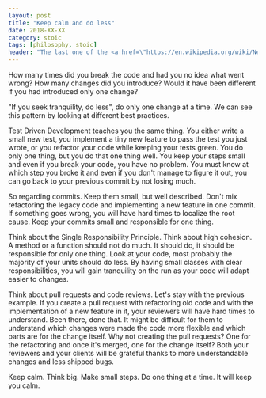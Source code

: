 ```yaml
---
layout: post
title: "Keep calm and do less"
date: 2018-XX-XX
category: stoic
tags: [philosophy, stoic]
header: "The last one of the <a href=\"https://en.wikipedia.org/wiki/Nerva%E2%80%93Antonine_dynasty#Five_Good_Emperors\">Five good emperors,</a>, Marcus Aurelies had a note in his <a href=\"https://amzn.to/2K2gt2L\">Meditations</a>: \"If you seek tranquillity, do less.\" This is one of his thoughts that is the most applicable to software development."
---
```

How many times did you break the code and had you no idea what went wrong? How many changes did you introduce? Would it have been different if you had introduced only one change?

"If you seek tranquility, do less", do only one change at a time. We can see this pattern by looking at different best practices. 

Test Driven Development teaches you the same thing. You either write a small new test, you implement a tiny new feature to pass the test you just wrote, or you refactor your code while keeping your tests green. You do only one thing, but you do that one thing well. You keep your steps small and even if you break your code, you have no problem. You must know at which step you broke it and even if you don't manage to figure it out, you can go back to your previous commit by not losing much.

So regarding commits. Keep them small, but well described. Don't mix refactoring the legacy code and implementing a new feature in one commit. If something goes wrong, you will have hard times to localize the root cause. Keep your commits small and responsible for one thing.

Think about the Single Responsibility Principle. Think about high cohesion. A method or a function should not do much. It should do, it should be responsible for only one thing. Look at your code, most probably the majority of your units should do less. By having small classes with clear responsibilities, you will gain tranquility on the run as your code will adapt easier to changes.

Think about pull requests and code reviews. Let's stay with the previous example. If you create a pull request with refactoring old code and with the implementation of a new feature in it, your reviewers will have hard times to understand. Been there, done that. It might be difficult for them to understand which changes were made the code more flexible and which parts are for the change itself. Why not creating the pull requests? One for the refactoring and once it's merged, one for the change itself? Both your reviewers and your clients will be grateful thanks to more understandable changes and less shipped bugs.

Keep calm. Think big. Make small steps. Do one thing at a time. It will keep you calm.
